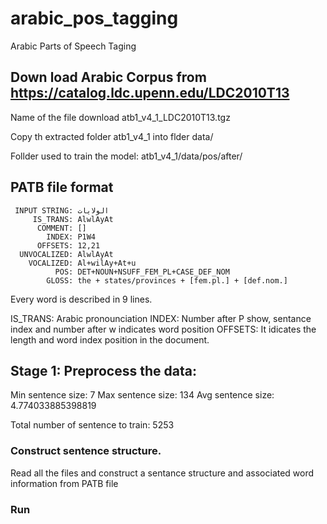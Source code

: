 # arabic_pos_tagging
Arabic Parts of Speech Taging

## Down load Arabic Corpus from https://catalog.ldc.upenn.edu/LDC2010T13
Name of the file download atb1_v4_1_LDC2010T13.tgz

Copy th extracted folder atb1_v4_1 into flder data/

Follder used to train the model: atb1_v4_1/data/pos/after/


## PATB file format 
```
 INPUT STRING: الولايات
     IS_TRANS: AlwlAyAt
      COMMENT: []
        INDEX: P1W4
      OFFSETS: 12,21
  UNVOCALIZED: AlwlAyAt
    VOCALIZED: Al+wilAy+At+u
          POS: DET+NOUN+NSUFF_FEM_PL+CASE_DEF_NOM
        GLOSS: the + states/provinces + [fem.pl.] + [def.nom.]
```
Every word is described in 9 lines.

IS_TRANS:   Arabic pronounciation
INDEX:      Number after P show, sentance index and number after w indicates word position
OFFSETS:    It idicates the length and word index position in the document.



## Stage 1: Preprocess the data:
Min sentence size: 7 
Max sentence size: 134 
Avg sentence size: 4.774033885398819

Total number of sentence to train: 5253

### Construct sentence structure.

Read all the files and construct a sentance structure and associated word information from PATB file


### Run


